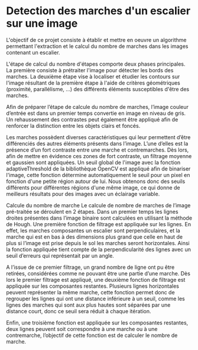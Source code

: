 # Detection des marches d'un escalier sur une image

L'objectif de ce projet consiste à établir et mettre en oeuvre un algorithme permettant
l'extraction et le calcul du nombre de marches dans les images contenant un escalier.

L'étape de calcul du nombre d'étapes comporte deux phases principales. La première
consiste à prétraiter l'image pour détecter les bords des marches. La deuxième étape vise à localiser
et étudier les contours sur l'image résultant de la première étape à l'aide de critères géométriques
(proximité, parallélisme, ...) des différents éléments susceptibles d'être des marches.

Afin de préparer l’étape de calcule du nombre de marches, l’image couleur d’entrée est dans
un premier temps convertie en image en niveau de gris. Un rehaussement des contrastes peut
également être appliqué afin de renforcer la distinction entre les objets clairs et foncés.

Les marches possèdent diverses caractéristiques qui leur permettent d’être différenciés des
autres éléments présents dans l’image. L’une d’elles est la présence d’un fort contraste entre une
marche et contremarches. Dès lors, afin de mettre en évidence ces zones de fort contraste, un
filtrage moyenne et gaussien sont appliquées.
Un seuil global de l'image avec la fonction adaptiveThreshold de la bibliothèque OpenCV
est appliqué afin de binariser l'image, cette fonction détermine automatiquement le seuil pour un
pixel en fonction d'une petite région autour de lui. Nous obtenons donc des seuils différents pour
différentes régions d'une même image, ce qui donne de meilleurs résultats pour des images avec un
éclairage variable.

Calcule du nombre de marche
Le calcule de nombre de marches de l’image pré-traitée se déroulent en 2 étapes. Dans un premier
temps les lignes droites présentes dans l’image binaire sont calculées en utilisant la méthode de
Hough. Une première fonction de filtrage est appliquée sur les lignes. En effet, les marches
composantes un escalier sont perpendiculaires, et la marche qui est en bas à des dimensions plus
grand que celle en haut de plus si l’image est prise depuis le sol les marches seront horizontales.
Ainsi la fonction appliquée tient compte de la perpendicularité des lignes avec un seuil d’erreurs qui
représentait par un angle.

A l’issue de ce premier filtrage, un grand nombre de ligne ont pu être retirées, considérées comme
ne pouvant être une partie d’une marche.
Dès lors le premier filtrage est appliqué, une deuxième fonction de filtrage est appliquée sur les
composantes restantes. Plusieurs lignes horizontales peuvent représenter la même marche, cette
fonction permet donc de regrouper les lignes qui ont une distance inférieure à un seuil, comme les
lignes des marches qui sont aux plus hautes sont séparées par une distance court, donc ce seuil sera
réduit à chaque itération.

Enfin, une troisième fonction est appliquée sur les composantes restantes, deux lignes peuvent soit
correspondre à une marche ou à une contremarche, l’objectif de cette fonction est de calculer le
nombre de marche.
